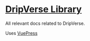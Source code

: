 # [DripVerse Library](https://library.dripverse.org)

All relevant docs related to DripVerse.


Uses [VuePress](https://vuepress.vuejs.org/)
